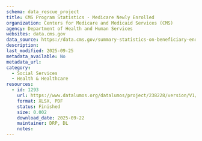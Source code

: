 ```yaml
---
schema: data_rescue_project 
title: CMS Program Statistics - Medicare Newly Enrolled
organization: Centers for Medicare and Medicaid Services (CMS)
agency: Department of Health and Human Services
websites: data.cms.gov
data_source: https://data.cms.gov/summary-statistics-on-beneficiary-enrollment/medicare-and-medicaid-reports/cms-program-statistics-medicare-newly-enrolled
description: 
last_modified: 2025-09-25
metadata_available: No
metadata_url: 
category:
  - Social Services 
  - Health & Healthcare 
resources:
  - id: 1293
    url: https://www.datalumos.org/datalumos/project/238228/version/V1/view
    format: XLSX, PDF
    status: Finished
    size: 0.002
    download_date: 2025-09-22
    maintainer: DRP, DL
    notes: 
---
```

